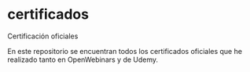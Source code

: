 # certificados
Certificación oficiales

En este repositorio se encuentran todos los certificados oficiales que he realizado tanto en OpenWebinars y de Udemy.
